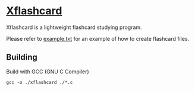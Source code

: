 # [Xflashcard](https://github.com/h5p9sl/xmsg)

Xflashcard is a lightweight flashcard studying program.

Please refer to [example.txt](https://github.com/h5p9sl/xflashcard/blob/master/example.txt) for an example of how to create flashcard files.

## Building
Build with GCC (GNU C Compiler)

```
gcc -o ./xflashcard ./*.c
```

